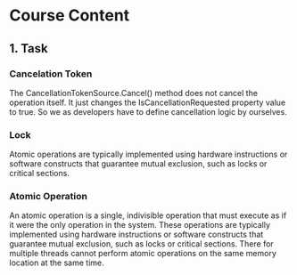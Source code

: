 # Course Content

## 1. Task
### Cancelation Token
The CancellationTokenSource.Cancel() method does not cancel the operation itself. It just changes the IsCancellationRequested property value to true. So we as developers have to define cancellation logic by ourselves.

### Lock
Atomic operations are typically implemented using hardware instructions or software constructs that guarantee mutual exclusion, such as locks or critical sections.

### Atomic Operation
An atomic operation is a single, indivisible operation that must execute as if it were the only operation in the system. These operations are typically implemented using hardware instructions or software constructs that guarantee mutual exclusion, such as locks or critical sections. There for multiple threads cannot perform atomic operations on the same memory location at the same time.
